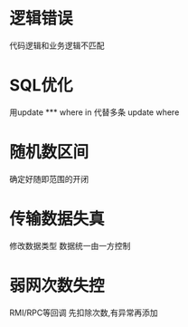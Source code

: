 # 逻辑错误
代码逻辑和业务逻辑不匹配
# SQL优化
用update *** where in 代替多条 update where
#  随机数区间
确定好随即范围的开闭
# 传输数据失真
修改数据类型
数据统一由一方控制
# 弱网次数失控
RMI/RPC等回调
先扣除次数,有异常再添加